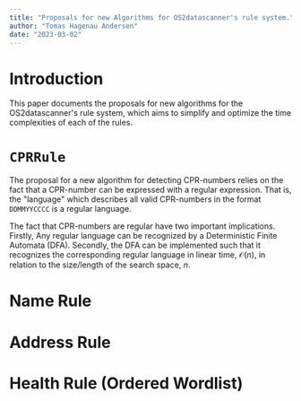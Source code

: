 ```yaml
---
title: "Proposals for new Algorithms for OS2datascanner's rule system."
author: "Tomas Hagenau Andersen"
date: "2023-03-02"
---
```


# Introduction

This paper documents the proposals for new algorithms for the OS2datascanner's
rule system, which aims to simplify and optimize the time complexities of each
of the rules.

# `CPRRule`

The proposal for a new algorithm for detecting CPR-numbers relies on the fact that
a CPR-number can be expressed with a regular expression. That is, the "language" which
describes all valid CPR-numbers in the format `DDMMYYCCCC` is a regular language.

The fact that CPR-numbers are regular have two important implications. Firstly,
Any regular language can be recognized by a Deterministic Finite Automata (DFA).
Secondly, the DFA can be implemented such that it recognizes the corresponding
regular language in linear time, $\mathcal{O}(n)$, in relation to the size/length 
of the search space, $n$.

# Name Rule

# Address Rule

# Health Rule (Ordered Wordlist)
